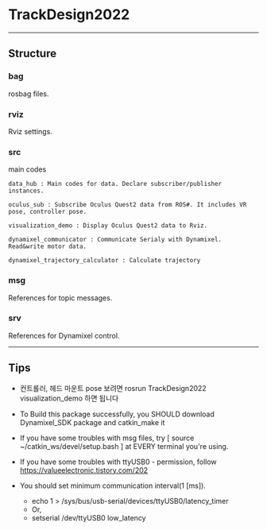 # TrackDesign2022

---
##  Structure
### bag
rosbag files. 
### rviz
Rviz settings.
### src
main codes

    data_hub : Main codes for data. Declare subscriber/publisher instances.
    
    oculus_sub : Subscribe Oculus Quest2 data from ROS#. It includes VR pose, controller pose.
    
    visualization_demo : Display Oculus Quest2 data to Rviz.
    
    dynamixel_communicator : Communicate Serialy with Dynamixel. Read&write motor data.

    dynamixel_trajectory_calculator : Calculate trajectory

### msg
References for topic messages.
### srv
References for Dynamixel control.

---
## Tips

- 컨트롤러, 헤드 마운트 pose 보려면 rosrun TrackDesign2022 visualization_demo 하면 됩니다


- To Build this package successfully, you SHOULD download Dynamixel_SDK package and catkin_make it


- If you have some troubles with msg files, try [ source ~/catkin_ws/devel/setup.bash ] at EVERY terminal you're using.


- If you have some troubles with ttyUSB0 - permission, follow https://valueelectronic.tistory.com/202


- You should set minimum communication interval(1 [ms]).
  - echo 1 > /sys/bus/usb-serial/devices/ttyUSB0/latency_timer
  - Or,
  - setserial /dev/ttyUSB0 low_latency
